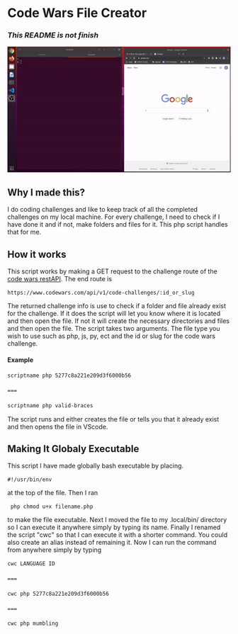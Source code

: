 # Code Wars File Creator

### *This README is not finish*

![gif demo in terminal](./example.gif)

## Why I made this?
I do coding challenges and like to keep track of all the completed challenges on my local machine. For every challenge, I need to check if I have done it and if not, make folders and files for it. This php script handles that for me.

## How it works
This script works by making a GET request to the challenge route of the [code wars restAPI](https://dev.codewars.com/#get-code-challenge). The end route is

```
https://www.codewars.com/api/v1/code-challenges/:id_or_slug
```

The returned challenge info is use to check if a folder and file already exist for the challenge. If it does the script will let you know where it is located and then open the file. If not it will create the necessary directories and files and then open the file. The script takes two arguments. The file type you wish to use such as php, js, py, ect and the id or slug for the code wars challenge.

#### Example
```bash
scriptname php 5277c8a221e209d3f6000b56

===

scriptname php valid-braces
```
The script runs and either creates the file or tells you that it already exist and then opens the file in VScode.

## Making It Globaly Executable
This script I have made globally bash executable by placing.
```
#!/usr/bin/env
```

at the top of the file. Then I ran
```
 php chmod u+x filename.php
 ```
 
 to make the file executable. Next I moved the file to my .local/bin/ directory so I can execute it anywhere simply by typing its name. Finally I renamed the script "cwc" so that I can execute it with a shorter command. You could also create an alias instead of remaining it. Now I can run the command from anywhere simply by typing

```bash
cwc LANGUAGE ID

===

cwc php 5277c8a221e209d3f6000b56

===

cwc php mumbling

```

